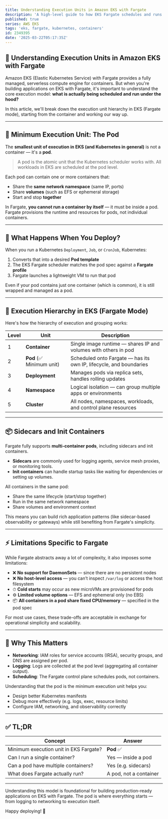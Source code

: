```yaml
---
title: Understanding Execution Units in Amazon EKS with Fargate
description: 'A high-level guide to how EKS Fargate schedules and runs workloads, breaking down the pod-based execution model.'
published: true
series: AWS EKS
tags: 'eks, fargate, kubernetes, containers'
id: 2349395
date: '2025-03-22T05:17:35Z'
---
```


## 🧱 Understanding Execution Units in Amazon EKS with Fargate

Amazon EKS (Elastic Kubernetes Service) with Fargate provides a fully managed, serverless compute engine for containers. But when you're building applications on EKS with Fargate, it's important to understand the core execution model: **what is actually being scheduled and run under the hood?**

In this article, we'll break down the execution unit hierarchy in EKS (Fargate mode), starting from the container and working our way up.

---

## 🔽 Minimum Execution Unit: The Pod

The **smallest unit of execution in EKS (and Kubernetes in general)** is not a container — it's a **pod**.

> A pod is the atomic unit that the Kubernetes scheduler works with. All workloads in EKS are scheduled at the pod level.

Each pod can contain one or more containers that:

- Share the **same network namespace** (same IP, ports)
- Share **volumes** (such as EFS or ephemeral storage)
- Start and stop **together**

In Fargate, **you cannot run a container by itself** — it must be inside a pod. Fargate provisions the runtime and resources for pods, not individual containers.

---

## 🔁 What Happens When You Deploy?

When you run a Kubernetes `Deployment`, `Job`, or `CronJob`, Kubernetes:

1. Converts that into a desired **Pod template**
2. The EKS Fargate scheduler matches the pod spec against a **Fargate profile**
3. Fargate launches a lightweight VM to run that pod

Even if your pod contains just one container (which is common), it is still wrapped and managed as a pod.

---

## 🧱 Execution Hierarchy in EKS (Fargate Mode)

Here's how the hierarchy of execution and grouping works:

| Level | Unit       | Description |
|-------|------------|-------------|
| 1     | **Container** | Single image runtime — shares IP and volumes with others in pod |
| 2     | **Pod** (✅ Minimum unit) | Scheduled onto Fargate — has its own IP, lifecycle, and boundaries |
| 3     | **Deployment** | Manages pods via replica sets, handles rolling updates |
| 4     | **Namespace** | Logical isolation — can group multiple apps or environments |
| 5     | **Cluster** | All nodes, namespaces, workloads, and control plane resources |

---

## 📦 Sidecars and Init Containers

Fargate fully supports **multi-container pods**, including sidecars and init containers.

- **Sidecars** are commonly used for logging agents, service mesh proxies, or monitoring tools.
- **Init containers** can handle startup tasks like waiting for dependencies or setting up volumes.

All containers in the same pod:

- Share the same lifecycle (start/stop together)
- Run in the same network namespace
- Share volumes and environment context

This means you can build rich application patterns (like sidecar-based observability or gateways) while still benefiting from Fargate's simplicity.

---

## ⚡ Limitations Specific to Fargate

While Fargate abstracts away a lot of complexity, it also imposes some limitations:

- ❌ **No support for DaemonSets** — since there are no persistent nodes
- ❌ **No host-level access** — you can’t inspect `/var/log` or access the host filesystem
- ⏱ **Cold starts** may occur as new microVMs are provisioned for pods
- ⚙️ **Limited volume options** — EFS and ephemeral only (no EBS)
- 📦 **All containers in a pod share fixed CPU/memory** — specified in the pod spec

For most use cases, these trade-offs are acceptable in exchange for operational simplicity and scalability.

---

## 📆 Why This Matters

- **Networking**: IAM roles for service accounts (IRSA), security groups, and DNS are assigned per pod.
- **Logging**: Logs are collected at the pod level (aggregating all container output).
- **Scheduling**: The Fargate control plane schedules pods, not containers.

Understanding that the pod is the minimum execution unit helps you:

- Design better Kubernetes manifests
- Debug more effectively (e.g. logs, exec, resource limits)
- Configure IAM, networking, and observability correctly

---

## ✅ TL;DR

| Concept | Answer |
|--------|--------|
| Minimum execution unit in EKS Fargate? | **Pod** ✅ |
| Can I run a single container? | Yes — inside a pod |
| Can a pod have multiple containers? | Yes (e.g. sidecars) |
| What does Fargate actually run? | A pod, not a container |

---

Understanding this model is foundational for building production-ready applications on EKS with Fargate. The pod is where everything starts — from logging to networking to execution itself.

Happy deploying! 🚀
